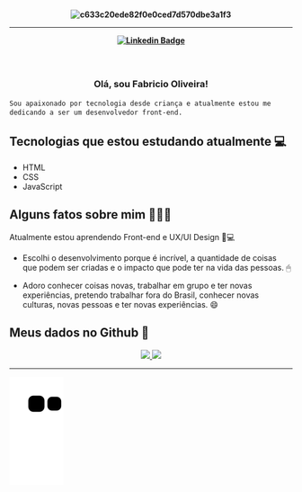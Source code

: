 <h4 align="center">
 
![c633c20ede82f0e0ced7d570dbe3a1f3](https://user-images.githubusercontent.com/70382532/138322189-2db8df52-9dcb-40a0-88a8-c365466bd33d.gif)

<hr>

[![Linkedin Badge](https://img.shields.io/badge/-Linkedin-blue?style=for-the-badge&logo=Linkedin&logoColor=white&link)](https://www.linkedin.com/in/fabricio-on/)

</h4>

<h3 align="center"><br>

Olá, sou Fabricio Oliveira!
<br>

</h3>

```
Sou apaixonado por tecnologia desde criança e atualmente estou me dedicando a ser um desenvolvedor front-end.
```
## Tecnologias que estou estudando atualmente 💻

  - HTML
  - CSS
  - JavaScript


## Alguns fatos sobre mim 👨🏻‍💻

Atualmente estou aprendendo Front-end e UX/UI Design 🎨💻

- Escolhi o desenvolvimento porque é incrível, a quantidade de coisas que podem ser criadas e o impacto que pode ter na vida das pessoas. 🖱

- Adoro conhecer coisas novas, trabalhar em grupo e ter novas experiências, pretendo trabalhar fora do Brasil, conhecer novas culturas, novas pessoas e ter novas experiências. 😄


## Meus dados no Github 🐙
<div align="center">
  <a href="https://github.com/fabricio-odn">
  <img height="140em" src="https://github-readme-stats.vercel.app/api?username=fabricio-odn&show_icons=true&theme=vision-friendly-dark&include_all_commits=true&count_private=true"/>
  <img height="140em" src="https://github-readme-stats.vercel.app/api/top-langs/?username=fabricio-odn&layout=compact&langs_count=7&theme=vision-friendly-dark"/>
</div>
 
 <hr>

 ![Snake animation](https://github.com/ryukl12/ryukl12/blob/output/github-contribution-grid-snake.svg)
